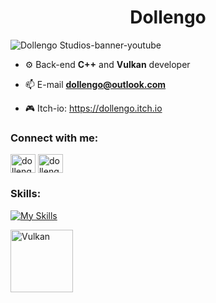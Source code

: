 <!-- <h1 align="center">Hi 👋, I'm Tarcísio, aka Dollengo</h1>
<h3 align="center">A begginer back-end developer from Brazil</h3>

<p align="left">
    <img src="https://komarev.com/ghpvc/?username=dollengo&label=Views&color=0e75b6&style=flat-square" alt="dollengo" />
</p>

[![trophy](https://github-profile-trophy.vercel.app/?username=dollengo&theme=gruvbox)](https://github.com/dollengo)

*****
-->
<!-- <a href="https://ko-fi.com/dollengo">
    <img src="https://img.shields.io/badge/sponsor-30363D?style=for-the-badge&logo=GitHub-Sponsors&logoColor=#white" />
-->

<h1 align="center"> Dollengo </h1>

<!--![Dollengo Studios](https://github.com/user-attachments/assets/680b3609-47e9-4dc1-924f-b844d558eb1b) -->
![Dollengo Studios-banner-youtube](https://github.com/user-attachments/assets/0a9f40bd-7a8a-476c-884d-8881a390281a)


<!-- - 🎬 Dollengo Website -> coming soon -->

- ⚙️ Back-end **C++** and **Vulkan** developer

- 📫 E-mail **dollengo@outlook.com**

- 🎮 Itch-io: https://dollengo.itch.io


<h3 align="left">Connect with me:</h3>
<p align="left">
<a href="https://dev.to/dollengo" target="blank"><img align="center" src="https://skillicons.dev/icons?i=devto" alt="dollengo" height="30" width="40" /></a> <a href="https://x.com/dollengo" target="blank"><img align="center" src="https://skillicons.dev/icons?i=twitter" alt="dollengo" height="30" width="40" /></a>
</p>

<h3 align="left">Skills:</h3>

[![My Skills](https://skillicons.dev/icons?i=c,cpp,python,linux,powershell,blender,cmake,git,godot&perline=4)](https://skillicons.dev)


<img src="https://github.com/user-attachments/assets/35f1eda8-1aea-4c93-bba0-a4a2d13b7ca5" alt="Vulkan" width="100"/>
